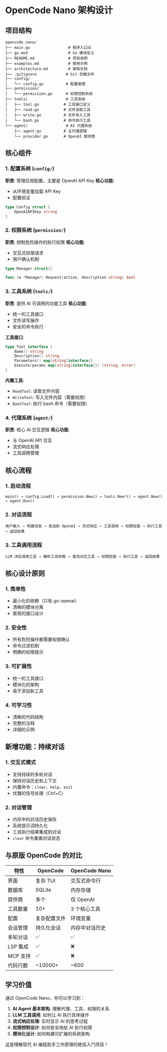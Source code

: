 # OpenCode Nano 架构设计

## 项目结构

```
opencode_nano/
├── main.go                 # 程序入口点
├── go.mod                  # Go 模块定义
├── README.md               # 项目说明
├── examples.md             # 使用示例
├── architecture.md         # 架构文档
├── .gitignore             # Git 忽略文件
├── config/
│   └── config.go          # 配置管理
├── permission/
│   └── permission.go      # 权限控制系统
├── tools/                 # 工具系统
│   ├── tool.go           # 工具接口定义
│   ├── read.go           # 文件读取工具
│   ├── write.go          # 文件写入工具
│   └── bash.go           # 命令执行工具
└── agent/                 # AI 代理系统
    ├── agent.go          # 主代理逻辑
    └── provider.go       # OpenAI 提供商
```

## 核心组件

### 1. 配置系统 (`config/`)
**职责**: 管理应用配置，主要是 OpenAI API Key
**核心功能**:
- 从环境变量加载 API Key
- 配置验证

```go
type Config struct {
    OpenAIAPIKey string
}
```

### 2. 权限系统 (`permission/`)
**职责**: 控制危险操作的执行权限
**核心功能**:
- 交互式权限请求
- 用户确认机制

```go
type Manager struct{}

func (m *Manager) Request(action, description string) bool
```

### 3. 工具系统 (`tools/`)
**职责**: 提供 AI 可调用的功能工具
**核心功能**:
- 统一的工具接口
- 文件读写操作
- 安全的命令执行

**工具接口**:
```go
type Tool interface {
    Name() string
    Description() string
    Parameters() map[string]interface{}
    Execute(params map[string]interface{}) (string, error)
}
```

**内置工具**:
- `ReadTool`: 读取文件内容
- `WriteTool`: 写入文件内容（需要权限）
- `BashTool`: 执行 bash 命令（需要权限）

### 4. 代理系统 (`agent/`)
**职责**: 核心 AI 交互逻辑
**核心功能**:
- 与 OpenAI API 交互
- 流式响应处理
- 工具调用管理

## 核心流程

### 1. 启动流程
```
main() → config.Load() → permission.New() → tools.New*() → agent.New() → agent.Run()
```

### 2. 对话流程
```
用户输入 → 构建消息 → 发送到 OpenAI → 流式响应 → 工具调用 → 权限检查 → 执行工具 → 返回结果
```

### 3. 工具调用流程
```
LLM 决定调用工具 → 解析工具参数 → 查找对应工具 → 权限检查 → 执行工具 → 返回结果
```

## 核心设计原则

### 1. 简单性
- 最小化的依赖（只有 go-openai）
- 清晰的模块分离
- 直观的接口设计

### 2. 安全性
- 所有危险操作都需要权限确认
- 命令过滤机制
- 明确的权限提示

### 3. 可扩展性
- 统一的工具接口
- 模块化的架构
- 易于添加新工具

### 4. 可学习性
- 清晰的代码结构
- 完整的注释
- 详细的示例

## 新增功能：持续对话

### 1. 交互式模式
- 支持持续的多轮对话
- 保持对话历史和上下文
- 内置命令：`clear`、`help`、`exit`
- 优雅的信号处理（Ctrl+C）

### 2. 对话管理
- 内存中的对话历史保存
- 系统提示词持久化
- 工具执行结果集成到对话
- `clear` 命令重置对话状态

## 与原版 OpenCode 的对比

| 特性 | OpenCode | OpenCode Nano |
|------|----------|---------------|
| 界面 | 复杂 TUI | 交互式命令行 |
| 数据库 | SQLite | 内存存储 |
| 提供商 | 多个 | 仅 OpenAI |
| 工具数量 | 10+ | 3 个核心工具 |
| 配置 | 复杂配置文件 | 环境变量 |
| 会话管理 | 持久化会话 | 内存中对话历史 |
| 多轮对话 | ✅ | ✅ |
| LSP 集成 | ✅ | ❌ |
| MCP 支持 | ✅ | ❌ |
| 代码行数 | ~10000+ | ~600 |

## 学习价值

通过 OpenCode Nano，你可以学习到：

1. **AI Agent 基本架构**: 理解代理、工具、权限的关系
2. **LLM 工具调用**: 如何让 AI 执行具体操作
3. **流式响应处理**: 实时显示 AI 的思考过程
4. **权限控制设计**: 如何安全地给 AI 执行权限
5. **模块化设计**: 如何构建可扩展的系统架构

这是理解现代 AI 编程助手工作原理的绝佳入门项目！
